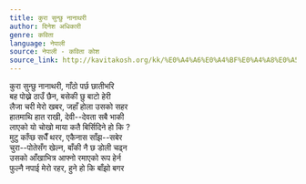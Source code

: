 ```yaml
---
title: कुरा सुन्छु नानाथरी
author: दिनेश अधिकारी
genre: कविता
language: नेपाली
source: नेपाली - कविता कोश
source_link: http://kavitakosh.org/kk/%E0%A4%A6%E0%A4%BF%E0%A4%A8%E0%A5%87%E0%A4%B6_%E0%A4%85%E0%A4%A7%E0%A4%BF%E0%A4%95%E0%A4%BE%E0%A4%B0%E0%A5%80
---
```


कुरा सुन्छु नानाथरी, गाँठो पर्छ छातीभरि  
बह पोख्ने ठाउँ छैन, बसेकी छु बाटो हेरी  
लैजा चरी मेरो खबर, जहाँ होला उसको सहर  
हातमाथि हात राखी, देवी--देवता सबै भाकी  
लाएको यो चोखो माया कतै बिर्सिदिने हो कि ?  
मुटु काँप्छ सधैँ थरर, एकैनास साँझ--सबेर  
चुरा--पोतेसँग खेल्न, बाँकी नै छ डोली चढ्न  
उसको आँखाभित्र आफ्नो रमाएको रूप हेर्न  
फुल्नै नपाई मेरो रहर, हुने हो कि बाँझो बगर
